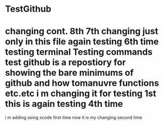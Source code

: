 TestGithub
==========

changing cont. 8th
7th changing just only in this file
again testing 6th time
testing terminal
Testing commands
test github is a repostiory for showing the bare minimums of github and how tomanuvre functions etc.etc
i m changing it for testing 1st
this is again testing 4th time
========================

i m adding using xcode first time 
now it is my changing second time